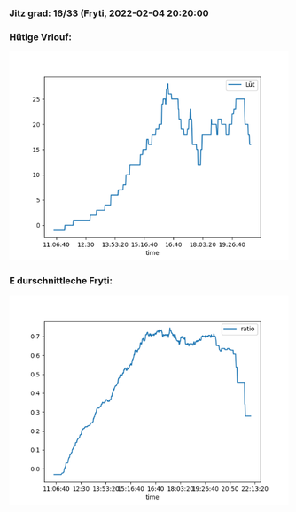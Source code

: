 ### Jitz grad: 16/33 (Fryti, 2022-02-04 20:20:00

### Hütige Vrlouf:
![Graph](Today.png)

### E durschnittleche Fryti:
![Graph](Fryti.png)